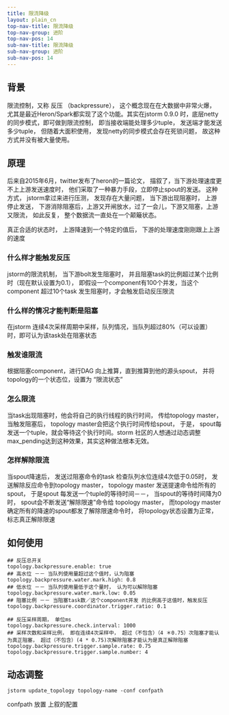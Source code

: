 ```yaml
---
title: 限流降级
layout: plain_cn
top-nav-title: 限流降级
top-nav-group: 进阶
top-nav-pos: 14
sub-nav-title: 限流降级
sub-nav-group: 进阶
sub-nav-pos: 14
---
```

## 背景

限流控制，又称 反压 （backpressure）， 这个概念现在在大数据中非常火爆， 尤其是最近Heron/Spark都实现了这个功能。其实在jstorm 0.9.0 时，底层netty的同步模式，即可做到限流控制， 即当接收端能处理多少tuple， 发送端才能发送多少tuple， 但随着大面积使用， 发现netty的同步模式会存在死锁问题， 故这种方式并没有被大量使用。

## 原理
后来自2015年6月，twitter发布了heron的一篇论文， 描叙了，当下游处理速度更不上上游发送速度时， 他们采取了一种暴力手段，立即停止spout的发送。
这种方式， jstorm拿过来进行压测， 发现存在大量问题， 当下游出现阻塞时， 上游停止发送， 下游消除阻塞后，上游又开闸放水，过了一会儿，下游又阻塞，上游又限流， 如此反复， 整个数据流一直处在一个颠簸状态。

真正合适的状态时， 上游降速到一个特定的值后， 下游的处理速度刚刚跟上上游的速度

### 什么样才能触发反压
jstorm的限流机制， 当下游bolt发生阻塞时， 并且阻塞task的比例超过某个比例时（现在默认设置为0.1）， 即假设一个component有100个并发，当这个component 超过10个task 发生阻塞时，才会触发启动反压限流

### 什么样的情况才能判断是阻塞
在jstorm 连续4次采样周期中采样，队列情况，当队列超过80%（可以设置）时，即可认为该task处在阻塞状态

### 触发谁限流
根据阻塞component，进行DAG 向上推算，直到推算到他的源头spout， 并将topology的一个状态位，设置为 “限流状态”

### 怎么限流
当task出现阻塞时，他会将自己的执行线程的执行时间， 传给topology master， 当触发阻塞后， topology master会把这个执行时间传给spout， 于是， spout每发送一个tuple，就会等待这个执行时间。storm 社区的人想通过动态调整max_pending达到这种效果，其实这种做法根本无效。

### 怎样解除限流
当spout降速后， 发送过阻塞命令的task 检查队列水位连续4次低于0.05时， 发送解除反应命令到topology master， topology master 发送提速命令给所有的spout， 于是spout 每发送一个tuple的等待时间－－， 当spout的等待时间降为0时， spout会不断发送“解除限速”命令给 topology master， 而topology master确定所有的降速的spout都发了解除限速命令时， 将topology状态设置为正常，标志真正解除限速


## 如何使用

```
## 反压总开关
topology.backpressure.enable: true
## 高水位 －－ 当队列使用量超过这个值时，认为阻塞
topology.backpressure.water.mark.high: 0.8
## 低水位 －－ 当队列使用量低于这个量时， 认为可以解除阻塞
topology.backpressure.water.mark.low: 0.05
## 阻塞比例 －－ 当阻塞task数／这个component并发 的比例高于这值时，触发反压
topology.backpressure.coordinator.trigger.ratio: 0.1

## 反压采样周期， 单位ms
topology.backpressure.check.interval: 1000
## 采样次数和采样比例， 即在连续4次采样中， 超过（不包含）（4 ＊0.75）次阻塞才能认为真正阻塞， 超过（不包含）(4 * 0.75)次解除阻塞才能认为是真正解除阻塞
topology.backpressure.trigger.sample.rate: 0.75
topology.backpressure.trigger.sample.number: 4
```

## 动态调整

```
jstorm update_topology topology-name -conf confpath
```
confpath 放置 上叙的配置